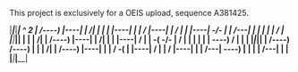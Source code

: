 This project is exclusively for a OEIS upload, sequence A381425.

|_______________|_______________|________________| ^ 2
| /----) |----| |       /|      | |    |  |----| |
|    /   |----| |     /  |      | |----|     -/- |
|  /---|      | |        |      |      |    /    |
|_______________|_______________|________________|
| |    |   /|   | /----) |----| |        /|      |
| |----| /  |   |    -(     -/- |      /  |      |
|      |    |   | \----)   /    |         |      |
|_______________|_______________|________________|
| /----) /----) | |    |    /|  | /----) |----|  |
|    /      -(  | |----|  /  |  |    /   |----|  |
|  /---| \----) |      |     |  |  /---|      |  |
|_______________|_______________|________________|
